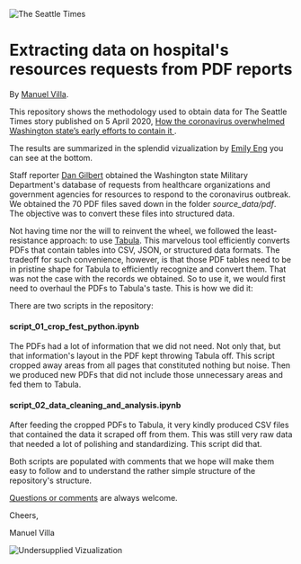![The Seattle Times](https://github.com/seattletimes/hospital_requests_20200324/blob/master/assets/ST_Logo.png)


# Extracting data on hospital's resources requests from PDF reports

By [Manuel Villa](https://twitter.com/mvilla1859).

This repository shows the methodology used to obtain data for The Seattle Times story published on 5 April 2020, [How the coronavirus overwhelmed Washington state’s early efforts to contain it ](https://www.seattletimes.com/seattle-news/times-watchdog/lost-battle-how-coronavirus-overwhelmed-washington-states-efforts-to-contain-it/).

The results are summarized in the splendid vizualization by [Emily Eng](https://github.com/emilymeng) you can see at the bottom.

Staff reporter [Dan Gilbert](https://www.seattletimes.com/author/daniel-gilbert/) obtained the Washington state Military Department's database of requests from healthcare organizations and government agencies for resources to respond to the coronavirus outbreak. We obtained the 70 PDF files saved down in the folder *source_data/pdf*. The objective was to convert these files into structured data.

Not having time nor the will to reinvent the wheel, we followed the least-resistance approach: to use [Tabula](https://tabula.technology/). This marvelous tool efficiently converts PDFs that contain tables into CSV, JSON, or structured data formats. The tradeoff for such convenience, however, is that those PDF tables need to be in pristine shape for Tabula to efficiently recognize and convert them. That was not the case with the records we obtained. So to use it, we would first need to overhaul the PDFs to Tabula's taste. This is how we did it:

There are two scripts in the repository:

#### script_01_crop_fest_python.ipynb
The PDFs had a lot of information that we did not need. Not only that, but that information's layout in the PDF kept throwing Tabula off. This script cropped away areas from all pages that constituted nothing but noise. Then we produced new PDFs that did not include those unnecessary areas and fed them to Tabula.

#### script_02_data_cleaning_and_analysis.ipynb
After feeding the cropped PDFs to Tabula, it very kindly produced CSV files that contained the data it scraped off from them. This was still very raw data that needed a lot of polishing and standardizing. This script did that.

Both scripts are populated with comments that we hope will make them easy to follow and to understand the rather simple structure of the repository's structure.

[Questions or comments](mailto:mvilla@seattletimes.com) are always welcome.

Cheers,

Manuel Villa





![Undersupplied Vizualization](https://github.com/seattletimes/hospital_requests_20200324/blob/master/assets/Undersupplied_Viz_by_Emily_Eng.png)

